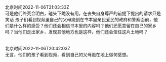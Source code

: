北京时间2022-11-06T21:03:33Z<br>可是他们终究会明白，磕头下跪没有用。在丧失自身尊严的前提下提出的请求只是笑话
孩子们看到视频里自己的父母跪倒在书本里亲民爱民的政府和警察面前，他们是什么样的感受？他们还会相信书本里的内容吗？他们还愿意留在自己的家乡吗？当他们走出家乡，发现其他地方也是这样，他们还会信任这片土地吗？<br><br><br>北京时间2022-11-06T20:42:03Z<br>无言，他们的孩子看到视频，看到自己的父母跪在地上做何感想。<br><br><br>
